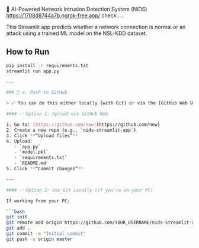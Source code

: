
🚨 AI-Powered Network Intrusion Detection System (NIDS) https://1708d8744a7b.ngrok-free.app/ check.....

This Streamlit app predicts whether a network connection is normal or an attack using a trained ML model on the NSL-KDD dataset.

## How to Run

```bash
pip install -r requirements.txt
streamlit run app.py

---

### 🔹 4. Push to GitHub

> ✅ You can do this either locally (with Git) or via the [GitHub Web UI](https://github.com/new) for simplicity.

#### ✅ Option 1: Upload via GitHub Web

1. Go to: [https://github.com/new](https://github.com/new)
2. Create a new repo (e.g., `nids-streamlit-app`)
3. Click **“Upload files”**
4. Upload:
   - `app.py`
   - `model.pkl`
   - `requirements.txt`
   - `README.md`
5. Click **“Commit changes”**

---

#### ✅ Option 2: Use Git Locally (if you're on your PC)

If working from your PC:

```bash
git init
git remote add origin https://github.com/YOUR_USERNAME/nids-streamlit-app.git
git add .
git commit -m "Initial commit"
git push -u origin master
